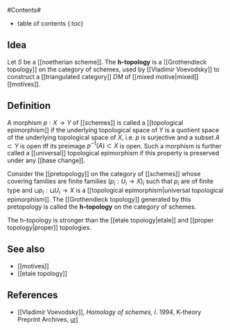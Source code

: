 
#Contents#
* table of contents
{:toc}

## Idea

Let $S$ be a [[noetherian scheme]].  The **h-topology** is a [[Grothendieck topology]] on the category of schemes, used by [[Vladimir Voevodsky]] to construct a [[triangulated category]] $DM$ of [[mixed motive|mixed]] [[motives]].

## Definition

A morphism $p : X \to Y$ of [[schemes]] is called a [[topological epimorphism]] if the underlying topological space of $Y$ is a quotient space of the underlying topological space of $X$, i.e. $p$ is surjective and a subset $A \subset Y$ is open iff its preimage $p^{-1}(A) \subset X$ is open.  Such a morphism is further called a [[universal]] topological epimorphism if this property is preserved under any [[base change]].

Consider the [[pretopology]] on the category of [[schemes]] whose covering families are finite families $(p_i : U_i \to X)_i$ such that $p_i$ are of finite type and $\sqcup p_i : \sqcup U_i \to X$ is a [[topological epimorphism|universal topological epimorphism]].  The [[Grothendieck topology]] generated by this pretopology is called the **h-topology** on the category of schemes.

The h-topology is stronger than the [[etale topology|etale]] and [[proper topology|proper]] topologies.

## See also

* [[motives]]
* [[etale topology]]

## References

* [[Vladimir Voevodsky]], _Homology of schemes, I_.  1994, K-theory Preprint Archives, [url](http://www.math.uiuc.edu/K-theory/0031/)